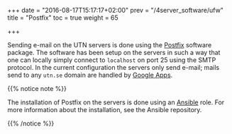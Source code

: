 +++
date = "2016-08-17T15:17:17+02:00"
prev = "/4server_software/ufw"
title = "Postfix"
toc = true
weight = 65

+++

Sending e-mail on the UTN servers is done using the
[Postfix](http://www.postfix.org) software package. The software has been setup
on the servers in such a way that one can locally simply connect to `localhost`
on port 25 using the SMTP protocol. In the current configuration the servers
only send e-mail; mails send to any `utn.se` domain are handled by [Google
Apps](/infrastructure/google_suite).

{{% notice note %}}

The installation of Postfix on the servers is done using an
[Ansible](/5development_tools/ansible) role. For more information about the
installation, see the Ansible repository.

{{% /notice %}}
